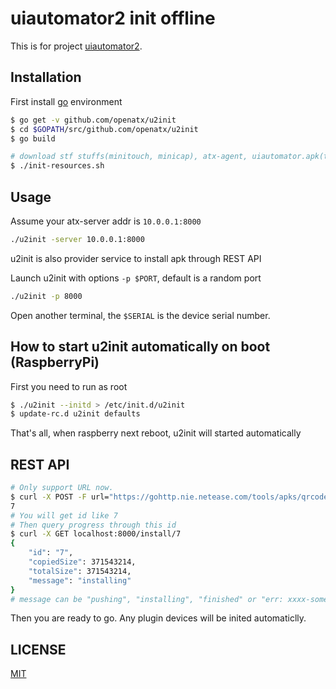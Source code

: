 # uiautomator2 init offline
This is for project [uiautomator2](https://github.com/openatx/uiautomator2).

## Installation
First install [go](https://golang.org) environment

```bash
$ go get -v github.com/openatx/u2init
$ cd $GOPATH/src/github.com/openatx/u2init
$ go build

# download stf stuffs(minitouch, minicap), atx-agent, uiautomator.apk(two apk actually)
$ ./init-resources.sh
```

## Usage
Assume your atx-server addr is `10.0.0.1:8000`

```bash
./u2init -server 10.0.0.1:8000
```

u2init is also provider service to install apk through REST API

Launch u2init with options `-p $PORT`, default is a random port

```bash
./u2init -p 8000
```

Open another terminal, the `$SERIAL` is the device serial number.

## How to start u2init automatically on boot (RaspberryPi)
First you need to run as root

```bash
$ ./u2init --initd > /etc/init.d/u2init
$ update-rc.d u2init defaults
```

That's all, when raspberry next reboot, u2init will started automatically

## REST API
```bash
# Only support URL now.
$ curl -X POST -F url="https://gohttp.nie.netease.com/tools/apks/qrcodescan-2.6.0-green.apk" localhost:8000/install/$SERIAL
7
# You will get id like 7
# Then query progress through this id
$ curl -X GET localhost:8000/install/7
{
    "id": "7",
    "copiedSize": 371543214,
    "totalSize": 371543214,
    "message": "installing"
}
# message can be "pushing", "installing", "finished" or "err: xxxx-some failure resone here-xxxx"
```

Then you are ready to go. Any plugin devices will be inited automaticlly.

## LICENSE
[MIT](LICENSE)
